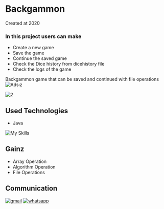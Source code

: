 # Backgammon
Created at 2020
### In this project users can make

* Create a new game
* Save the game
* Continue the saved game
* Check the Dice history from dicehistory file
* Check the logs of the game

Backgammon game that can be saved and continued with file operations
![Adsız](https://user-images.githubusercontent.com/99674716/185898566-aa5a3b83-ec18-4af4-b5ea-866bab219696.png)

![2](https://user-images.githubusercontent.com/99674716/185898962-a5d61b02-44eb-4289-9053-642c6cd96973.png)

## Used Technologies

* Java


![My Skills](https://skills.thijs.gg/icons?i=java&theme=light)

## Gainz
* Array Operation
* Algorithm Operation
* File Operations


  

## Communication

[![gmail](https://user-images.githubusercontent.com/99674716/185644867-49abb98d-3901-4011-ad5f-0b2d90bf024e.png)](mailto:akingurler.b@gmail.com)
[![whatsapp](https://user-images.githubusercontent.com/99674716/185643726-5f3fb3f2-bd11-4cd1-baf4-16cd6dae9d3b.png)](http://api.whatsapp.com/send?phone=905534600027)
